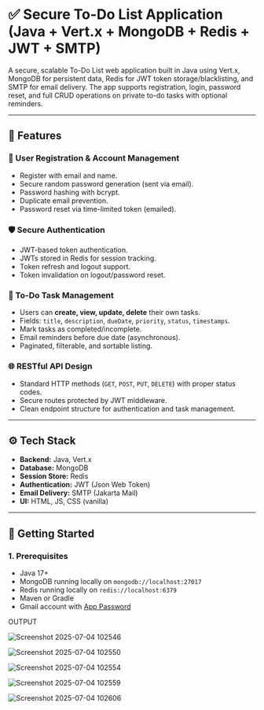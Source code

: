 # ✅ Secure To-Do List Application (Java + Vert.x + MongoDB + Redis + JWT + SMTP)

A secure, scalable To-Do List web application built in Java using Vert.x, MongoDB for persistent data, Redis for JWT token storage/blacklisting, and SMTP for email delivery. The app supports registration, login, password reset, and full CRUD operations on private to-do tasks with optional reminders.

---

## 📌 Features

### 🔐 User Registration & Account Management
- Register with email and name.
- Secure random password generation (sent via email).
- Password hashing with bcrypt.
- Duplicate email prevention.
- Password reset via time-limited token (emailed).

### 🛡️ Secure Authentication
- JWT-based token authentication.
- JWTs stored in Redis for session tracking.
- Token refresh and logout support.
- Token invalidation on logout/password reset.

### 📝 To-Do Task Management
- Users can **create, view, update, delete** their own tasks.
- Fields: `title`, `description`, `dueDate`, `priority`, `status`, `timestamps`.
- Mark tasks as completed/incomplete.
- Email reminders before due date (asynchronous).
- Paginated, filterable, and sortable listing.

### 🌐 RESTful API Design
- Standard HTTP methods (`GET`, `POST`, `PUT`, `DELETE`) with proper status codes.
- Secure routes protected by JWT middleware.
- Clean endpoint structure for authentication and task management.

---

## ⚙️ Tech Stack

- **Backend:** Java, Vert.x
- **Database:** MongoDB
- **Session Store:** Redis
- **Authentication:** JWT (Json Web Token)
- **Email Delivery:** SMTP (Jakarta Mail)
- **UI:** HTML, JS, CSS (vanilla)

---

## 🚀 Getting Started

### 1. Prerequisites
- Java 17+
- MongoDB running locally on `mongodb://localhost:27017`
- Redis running locally on `redis://localhost:6379`
- Maven or Gradle
- Gmail account with [App Password](https://support.google.com/accounts/answer/185833)


OUTPUT

![Screenshot 2025-07-04 102546](https://github.com/user-attachments/assets/46c6e9a5-cc4f-4908-a0dd-eaeaa639a63d)

![Screenshot 2025-07-04 102550](https://github.com/user-attachments/assets/c4bda62f-c844-4f5c-b726-363c1404916f)

![Screenshot 2025-07-04 102554](https://github.com/user-attachments/assets/70ab6ac3-aecc-4acd-bd8e-55c2cbfd45ce)

![Screenshot 2025-07-04 102559](https://github.com/user-attachments/assets/cebc558a-a492-488c-9fff-3506bb4784f9)

![Screenshot 2025-07-04 102606](https://github.com/user-attachments/assets/782d8840-6cc4-4562-97a6-966e1ce6cc3e)
